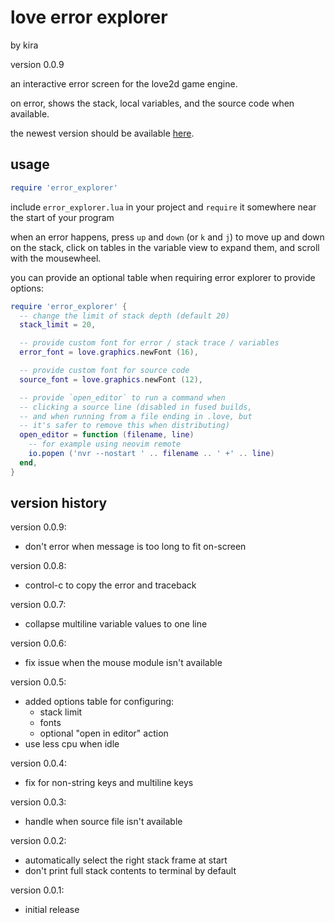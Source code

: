 # love error explorer

by kira

version 0.0.9

an interactive error screen for the love2d game engine.

on error, shows the stack, local variables, and the
source code when available.

the newest version should be available
[here](https://github.com/snowkittykira/love-error-explorer).

## usage

```lua
require 'error_explorer'
```

include `error_explorer.lua` in your project and
`require` it somewhere near the start of your program

when an error happens, press `up` and `down` (or `k` and
`j`) to move up and down on the stack, click on tables
in the variable view to expand them, and scroll with the
mousewheel.

you can provide an optional table when requiring error
explorer to provide options:

```lua
require 'error_explorer' {
  -- change the limit of stack depth (default 20)
  stack_limit = 20,

  -- provide custom font for error / stack trace / variables
  error_font = love.graphics.newFont (16),

  -- provide custom font for source code
  source_font = love.graphics.newFont (12),

  -- provide `open_editor` to run a command when
  -- clicking a source line (disabled in fused builds,
  -- and when running from a file ending in .love, but
  -- it's safer to remove this when distributing)
  open_editor = function (filename, line)
    -- for example using neovim remote
    io.popen ('nvr --nostart ' .. filename .. ' +' .. line)
  end,
}
```

## version history

version 0.0.9:

- don't error when message is too long to fit on-screen

version 0.0.8:

- control-c to copy the error and traceback

version 0.0.7:

- collapse multiline variable values to one line

version 0.0.6:

- fix issue when the mouse module isn't available

version 0.0.5:

- added options table for configuring:
  - stack limit
  - fonts
  - optional "open in editor" action
- use less cpu when idle

version 0.0.4:

- fix for non-string keys and multiline keys

version 0.0.3:

- handle when source file isn't available

version 0.0.2:

- automatically select the right stack frame at start
- don't print full stack contents to terminal by default

version 0.0.1:

- initial release
